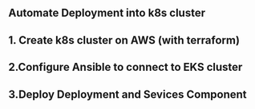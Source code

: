 ## Automate Deployment into k8s cluster
## 1. Create k8s cluster on AWS (with terraform)
## 2.Configure Ansible to connect to EKS cluster
## 3.Deploy Deployment and Sevices Component